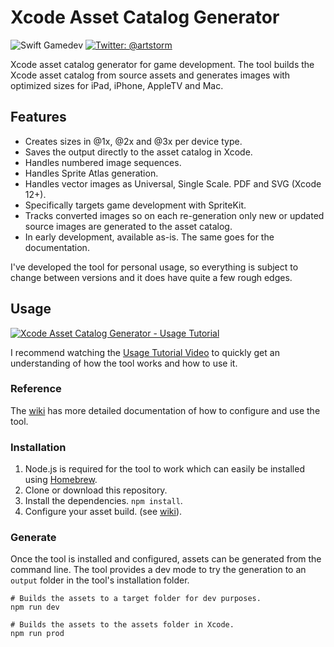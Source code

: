 # Xcode Asset Catalog Generator

![Swift Gamedev](https://img.shields.io/badge/swift-gamedev-brightgreen.svg?style=flat)
[![Twitter: @artstorm](https://img.shields.io/badge/twitter-@artstorm-blue.svg?style=flat)](https://twitter.com/artstorm)

Xcode asset catalog generator for game development. The tool builds the Xcode asset catalog from source assets and generates images with optimized sizes for iPad, iPhone, AppleTV and Mac.

## Features

* Creates sizes in @1x, @2x and @3x per device type.
* Saves the output directly to the asset catalog in Xcode.
* Handles numbered image sequences.
* Handles Sprite Atlas generation.
* Handles vector images as Universal, Single Scale. PDF and SVG (Xcode 12+).
* Specifically targets game development with SpriteKit.
* Tracks converted images so on each re-generation only new or updated source images are generated to the asset catalog.
* In early development, available as-is. The same goes for the documentation.

I've developed the tool for personal usage, so everything is subject to change between versions and it does have quite a few rough edges.

## Usage

[![Xcode Asset Catalog Generator - Usage Tutorial](https://img.youtube.com/vi/r7ceDi5FQ7c/0.jpg)](https://www.youtube.com/watch?v=r7ceDi5FQ7c)

I recommend watching the [Usage Tutorial Video](https://www.youtube.com/watch?v=r7ceDi5FQ7c) to quickly get an understanding of how the tool works and how to use it.

### Reference

The [wiki](https://github.com/artstorm/xc-assetcat-gen/wiki
) has more detailed documentation of how to configure and use the tool.

### Installation

1. Node.js is required for the tool to work which can easily be installed using [Homebrew](https://formulae.brew.sh/formula/node).
2. Clone or download this repository.
3. Install the dependencies. `npm install`.
4. Configure your asset build. (see [wiki](https://github.com/artstorm/xc-assetcat-gen/wiki
)).

### Generate

Once the tool is installed and configured, assets can be generated from the command line. The tool provides a dev mode to try the generation to an `output` folder in the tool's installation folder.

```
# Builds the assets to a target folder for dev purposes.
npm run dev

# Builds the assets to the assets folder in Xcode.
npm run prod
```
